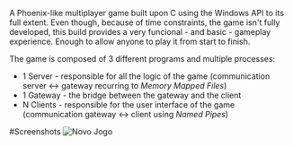 A Phoenix-like multiplayer game built upon C using the Windows API to its full extent.
Even though, because of time constraints, the game isn't fully developed, this build provides a very funcional - and basic - gameplay experience. Enough to allow anyone to play it from start to finish.

The game is composed of 3 different programs and multiple processes:
  - 1 Server - responsible for all the  logic of the game (communication server <-> gateway recurring to *Memory Mapped Files*)
  - 1 Gateway - the bridge between the gateway and the client 
  - N Clients - responsible for the user interface of the game (communication gateway <-> client using *Named Pipes*)
  
 
 #Screenshots
![Novo Jogo](http://afaneca.com/imagens/1.png)
